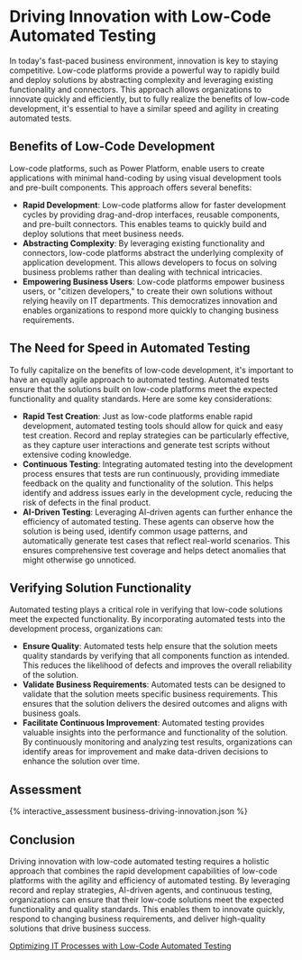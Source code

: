 # Driving Innovation with Low-Code Automated Testing

In today's fast-paced business environment, innovation is key to staying competitive. Low-code platforms provide a powerful way to rapidly build and deploy solutions by abstracting complexity and leveraging existing functionality and connectors. This approach allows organizations to innovate quickly and efficiently, but to fully realize the benefits of low-code development, it's essential to have a similar speed and agility in creating automated tests.

## Benefits of Low-Code Development

Low-code platforms, such as Power Platform, enable users to create applications with minimal hand-coding by using visual development tools and pre-built components. This approach offers several benefits:

- **Rapid Development**: Low-code platforms allow for faster development cycles by providing drag-and-drop interfaces, reusable components, and pre-built connectors. This enables teams to quickly build and deploy solutions that meet business needs.
- **Abstracting Complexity**: By leveraging existing functionality and connectors, low-code platforms abstract the underlying complexity of application development. This allows developers to focus on solving business problems rather than dealing with technical intricacies.
- **Empowering Business Users**: Low-code platforms empower business users, or "citizen developers," to create their own solutions without relying heavily on IT departments. This democratizes innovation and enables organizations to respond more quickly to changing business requirements.

## The Need for Speed in Automated Testing

To fully capitalize on the benefits of low-code development, it's important to have an equally agile approach to automated testing. Automated tests ensure that the solutions built on low-code platforms meet the expected functionality and quality standards. Here are some key considerations:

- **Rapid Test Creation**: Just as low-code platforms enable rapid development, automated testing tools should allow for quick and easy test creation. Record and replay strategies can be particularly effective, as they capture user interactions and generate test scripts without extensive coding knowledge.
- **Continuous Testing**: Integrating automated testing into the development process ensures that tests are run continuously, providing immediate feedback on the quality and functionality of the solution. This helps identify and address issues early in the development cycle, reducing the risk of defects in the final product.
- **AI-Driven Testing**: Leveraging AI-driven agents can further enhance the efficiency of automated testing. These agents can observe how the solution is being used, identify common usage patterns, and automatically generate test cases that reflect real-world scenarios. This ensures comprehensive test coverage and helps detect anomalies that might otherwise go unnoticed.

## Verifying Solution Functionality

Automated testing plays a critical role in verifying that low-code solutions meet the expected functionality. By incorporating automated tests into the development process, organizations can:

- **Ensure Quality**: Automated tests help ensure that the solution meets quality standards by verifying that all components function as intended. This reduces the likelihood of defects and improves the overall reliability of the solution.
- **Validate Business Requirements**: Automated tests can be designed to validate that the solution meets specific business requirements. This ensures that the solution delivers the desired outcomes and aligns with business goals.
- **Facilitate Continuous Improvement**: Automated testing provides valuable insights into the performance and functionality of the solution. By continuously monitoring and analyzing test results, organizations can identify areas for improvement and make data-driven decisions to enhance the solution over time.

## Assessment

{% interactive_assessment business-driving-innovation.json %}

## Conclusion

Driving innovation with low-code automated testing requires a holistic approach that combines the rapid development capabilities of low-code platforms with the agility and efficiency of automated testing. By leveraging record and replay strategies, AI-driven agents, and continuous testing, organizations can ensure that their low-code solutions meet the expected functionality and quality standards. This enables them to innovate quickly, respond to changing business requirements, and deliver high-quality solutions that drive business success.

<a href="/powerfuldev-testing/learning/business-path/04-optimizing-it-processes" class="btn btn--primary">Optimizing IT Processes with Low-Code Automated Testing</a>
